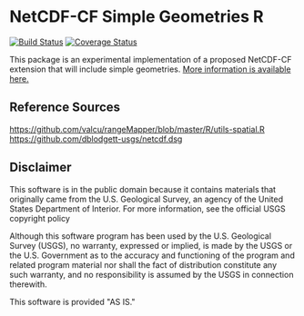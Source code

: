 # NetCDF-CF Simple Geometries R
[![Build Status](https://travis-ci.org/dblodgett-usgs/NCDFSG.svg)](https://travis-ci.org/dblodgett-usgs/NCDFSG) [![Coverage Status](https://coveralls.io/repos/dblodgett-usgs/NCDFSG/badge.svg)](https://coveralls.io/r/dblodgett-usgs/NCDFSG)

This package is an experimental implementation of a proposed NetCDF-CF extension that will include simple geometries. [More information is available here.](https://github.com/bekozi/netCDF-CF-simple-geometry)

## Reference Sources
https://github.com/valcu/rangeMapper/blob/master/R/utils-spatial.R
https://github.com/dblodgett-usgs/netcdf.dsg

## Disclaimer

This software is in the public domain because it contains materials that originally came from the U.S. Geological Survey, an agency of the United States Department of Interior. For more information, see the official USGS copyright policy

Although this software program has been used by the U.S. Geological Survey (USGS), no warranty, expressed or implied, is made by the USGS or the U.S. Government as to the accuracy and functioning of the program and related program material nor shall the fact of distribution constitute any such warranty, and no responsibility is assumed by the USGS in connection therewith.

This software is provided "AS IS."
